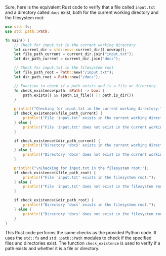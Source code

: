  Sure, here is the equivalent Rust code to verify that a file called `input.txt` and a directory called `docs` exist, both for the current working directory and the filesystem root:

```rust
use std::fs;
use std::path::Path;

fn main() {
    // Check for input.txt in the current working directory
    let current_dir = std::env::current_dir().unwrap();
    let file_path_current = current_dir.join("input.txt");
    let dir_path_current = current_dir.join("docs");

    // Check for input.txt in the filesystem root
    let file_path_root = Path::new("/input.txt");
    let dir_path_root = Path::new("/docs");

    // Function to check if a path exists and is a file or directory
    fn check_existence(path: &Path) -> bool {
        path.exists() && (path.is_file() || path.is_dir())
    }

    println!("Checking for input.txt in the current working directory:");
    if check_existence(&file_path_current) {
        println!("File 'input.txt' exists in the current working directory.");
    } else {
        println!("File 'input.txt' does not exist in the current working directory.");
    }

    if check_existence(&dir_path_current) {
        println!("Directory 'docs' exists in the current working directory.");
    } else {
        println!("Directory 'docs' does not exist in the current working directory.");
    }

    println!("\nChecking for input.txt in the filesystem root:");
    if check_existence(&file_path_root) {
        println!("File 'input.txt' exists in the filesystem root.");
    } else {
        println!("File 'input.txt' does not exist in the filesystem root.");
    }

    if check_existence(&dir_path_root) {
        println!("Directory 'docs' exists in the filesystem root.");
    } else {
        println!("Directory 'docs' does not exist in the filesystem root.");
    }
}
```

This Rust code performs the same checks as the provided Python code. It uses the `std::fs` and `std::path::Path` modules to check if the specified files and directories exist. The function `check_existence` is used to verify if a path exists and whether it is a file or directory.
